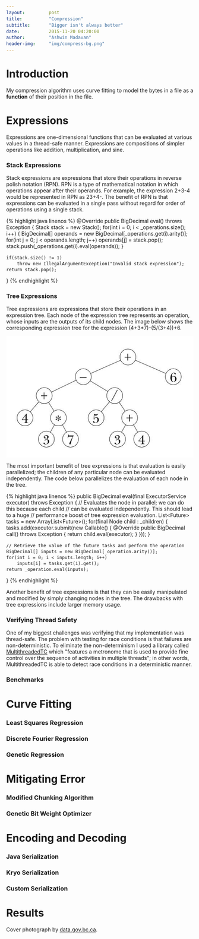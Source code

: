 ```yaml
---
layout:			post
title:			"Compression"
subtitle:		"Bigger isn't always better"
date:			2015-11-20 04:20:00
author:			"Ashwin Madavan"
header-img:		"img/compress-bg.png"
---
```


# Introduction
My compression algorithm uses curve fitting to model the bytes in a file as a **function** of their position in the file.

# Expressions
Expressions are one-dimensional functions that can be evaluated at various values in a thread-safe manner. Expressions are compositions of simpler operations like addition, multiplication, and sine. 

### Stack Expressions
Stack expressions are expressions that store their operations in reverse polish notation (RPN). RPN is a type of mathematical notation in which operations appear after their operands. For example, the expression 2+3-4 would be represented in RPN as 23+4-. The benefit of RPN is that expressions can be evaluated in a single pass without regard for order of operations using a single stack.

{% highlight java linenos %}
@Override
public BigDecimal eval() throws Exception {
	Stack<BigDecimal> stack = new Stack<BigDecimal>();
	for(int i = 0; i < _operations.size(); i++) {
		BigDecimal[] operands = new BigDecimal[_operations.get(i).arity()];
		for(int j = 0; j < operands.length; j++)
			operands[j] = stack.pop();
		stack.push(_operations.get(i).eval(operands));
	}
		
	if(stack.size() != 1) 
		throw new IllegalArgumentException("Invalid stack expression");
	return stack.pop();
}
{% endhighlight %}

### Tree Expressions
Tree expressions are expressions that store their operations in an expression tree. Each node of the expression tree represents an operation, whose inputs are the outputs of its child nodes. The image below shows the corresponding expression tree for the expression (4+3*7)-(5/(3+4))+6.

<img align="center" style="margin: 0 auto; display: block;" src="/img/compress-tree.jpg">

The most important benefit of tree expressions is that evaluation is easily parallelized; the children of any particular node can be evaluated independently. The code below parallelizes the evaluation of each node in the tree.

{% highlight java linenos %}
public BigDecimal eval(final ExecutorService executor) throws Exception {
	// Evaluates the node in parallel; we can do this because each child
	// can be evaluated independently. This should lead to a huge
	// performance boost of tree expression evaluation.
	List<Future<BigDecimal>> tasks = new ArrayList<Future<BigDecimal>>();
	for(final Node child : _children) {
		tasks.add(executor.submit(new Callable<BigDecimal>() {
			@Override
			public BigDecimal call() throws Exception {
				return child.eval(executor);
			}
		}));
	}
			
	// Retrieve the value of the future tasks and perform the operation
	BigDecimal[] inputs = new BigDecimal[_operation.arity()];
	for(int i = 0; i < inputs.length; i++)
		inputs[i] = tasks.get(i).get();
	return _operation.eval(inputs);
}
{% endhighlight %}

Another benefit of tree expressions is that they can be easily manipulated and modified by simply changing nodes in the tree. The drawbacks with tree expressions include larger memory usage.

### Verifying Thread Safety
One of my biggest challenges was verifying that my implementation was thread-safe. The problem with testing for race conditions is that failures are non-deterministic. To eliminate the non-determinism I used a library called [MultithreadedTC](http://www.cs.umd.edu/~ayewah/projects/multithreadedtc/introduction.html) which "features a metronome that is used to provide fine control over the sequence of activities in multiple threads"; in other words, MultithreadedTC is able to detect race conditions in a deterministic manner.

### Benchmarks


# Curve Fitting

### Least Squares Regression

### Discrete Fourier Regression

### Genetic Regression

# Mitigating Error

### Modified Chunking Algorithm

### Genetic Bit Weight Optimizer

# Encoding and Decoding

### Java Serialization

### Kryo Serialization

### Custom Serialization

# Results

Cover photograph by [data.gov.bc.ca](http://www.data.gov.bc.ca/local/dbc/images/feature/img_bg_slider2.png).
